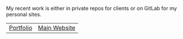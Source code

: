 <p>My recent work is either in private repos for clients or on GitLab for my personal sites.</p>
<table>
  <tr>
    <td><a href="https://portfolio.teaguehannam.com">Portfolio</a></td>
    <td><a href="https://teaguehannam.com">Main Website</a></td>
  </tr>
</table>
